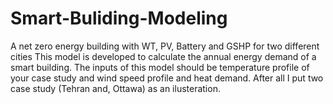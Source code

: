 # Smart-Buliding-Modeling
A net zero energy building with WT, PV, Battery and GSHP for two different cities
This model is developed to calculate the annual energy demand of a smart building. The inputs of this model should be temperature profile of your case study and wind speed profile and heat demand.
After all I put two case study (Tehran and, Ottawa) as an ilusteration.

